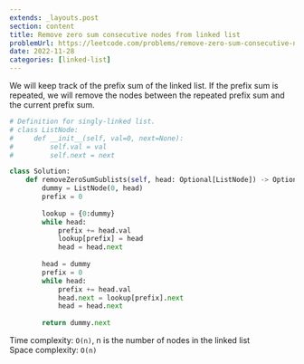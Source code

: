 ```yaml
---
extends: _layouts.post
section: content
title: Remove zero sum consecutive nodes from linked list
problemUrl: https://leetcode.com/problems/remove-zero-sum-consecutive-nodes-from-linked-list/
date: 2022-11-28
categories: [linked-list]
---
```


We will keep track of the prefix sum of the linked list. If the prefix sum is repeated, we will remove the nodes between the repeated prefix sum and the current prefix sum.

```python
# Definition for singly-linked list.
# class ListNode:
#     def __init__(self, val=0, next=None):
#         self.val = val
#         self.next = next

class Solution:
    def removeZeroSumSublists(self, head: Optional[ListNode]) -> Optional[ListNode]:
        dummy = ListNode(0, head)
        prefix = 0
        
        lookup = {0:dummy}
        while head:
            prefix += head.val
            lookup[prefix] = head
            head = head.next
        
        head = dummy
        prefix = 0
        while head:
            prefix += head.val
            head.next = lookup[prefix].next
            head = head.next
        
        return dummy.next
```

Time complexity: `O(n)`, n is the number of nodes in the linked list <br/>
Space complexity: `O(n)`